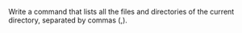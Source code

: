 Write a command that lists all the files and directories of the current directory, separated by commas (,).

































